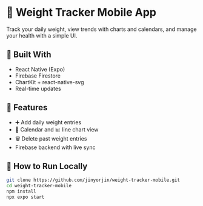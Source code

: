 # 🐥 Weight Tracker Mobile App

Track your daily weight, view trends with charts and calendars, and manage your health with a simple UI.

## 📱 Built With
- React Native (Expo)
- Firebase Firestore
- ChartKit + react-native-svg
- Real-time updates

## 🧪 Features
- ➕ Add daily weight entries
- 📆 Calendar and 📊 line chart view
- 🗑️ Delete past weight entries
- Firebase backend with live sync

## 🚀 How to Run Locally

```bash
git clone https://github.com/jinyorjin/weight-tracker-mobile.git
cd weight-tracker-mobile
npm install
npx expo start
